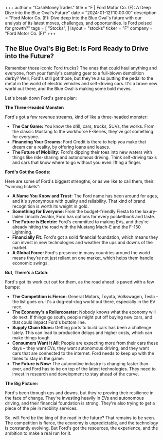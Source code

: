 +++
author = "CashMoneyTrades"
title = "F |  Ford Motor Co. (F): A Deep Dive into the Blue Oval's Future"
date = "2024-01-12T10:00:00"
description = "Ford Motor Co. (F):  Dive deep into the Blue Oval's future with our analysis of its latest moves, challenges, and opportunities. Is Ford poised for growth?"
tags = [
"Stocks",
]
layout = "stocks"
ticker = "F"
company = "Ford Motor Co. (F)"
+++
        


##  The Blue Oval's Big Bet: Is Ford Ready to Drive into the Future?

Remember those iconic Ford trucks? The ones that could haul anything and everyone, from your family's camping gear to a full-blown demolition derby? Well, Ford's still got those, but they're also putting the pedal to the metal in the world of electric vehicles and self-driving cars.  It's a brave new world out there, and the Blue Oval is making some bold moves.

Let's break down Ford's game plan:  

**The Three-Headed Monster:**

Ford's got a few revenue streams, kind of like a three-headed monster:

* **The Car Game:**  You know the drill, cars, trucks, SUVs, the works.  From the classic Mustang to the workhorse F-Series, they've got something for everyone.
* **Financing Your Dreams:** Ford Credit is there to help you make that dream car a reality, by offering loans and leases.
* **The Future of Mobility:**  Ford's dipping their toes into new waters with things like ride-sharing and autonomous driving.  Think self-driving taxis and cars that know where to go without you even lifting a finger. 

**Ford's Got the Goods:**

Here are some of Ford's biggest strengths, or as we like to call them, their "winning tickets":

* **A Name You Know and Trust:** The Ford name has been around for ages, and it's synonymous with quality and reliability.  That kind of brand recognition is worth its weight in gold. 
* **Something for Everyone:** From the budget-friendly Fiesta to the luxury-laden Lincoln Aviator, Ford has options for every pocketbook and taste.
* **The Future is Electric:** Ford's committed to making EVs, and they're already hitting the road with the Mustang Mach-E and the F-150 Lightning.  
* **Financially Fit:** Ford's got a solid financial foundation, which means they can invest in new technologies and weather the ups and downs of the market. 
* **A Global Force:**  Ford's presence in many countries around the world means they're not just reliant on one market, which helps them handle economic swings.

**But, There's a Catch:**

Ford's got its work cut out for them, as the road ahead is paved with a few bumps:

* **The Competition is Fierce:**  General Motors, Toyota, Volkswagen, Tesla – the list goes on.  It's a dog-eat-dog world out there, especially in the EV race.
* **The Economy's a Rollercoaster:** Nobody knows what the economy will do next. If things go south, people might put off buying new cars, and that could impact Ford's bottom line.
* **Supply Chain Blues:**  Getting parts to build cars has been a challenge lately.  This can lead to production delays and higher costs, which can make things tough.
* **Consumers Want It All:**  People are expecting more from their cars these days – they want EVs, they want autonomous driving, and they want cars that are connected to the internet. Ford needs to keep up with the times to stay in the game.
* **The Future is Now:**  The automotive industry is changing faster than ever, and Ford has to be on top of the latest technologies.  They need to invest in research and development to stay ahead of the curve.

**The Big Picture:**

Ford's been through ups and downs, but they're proving their resilience in the face of change. They're investing heavily in EVs and autonomous driving, and their financial foundation is strong.  They're also trying to get a piece of the pie in mobility services. 

So, will Ford be the king of the road in the future? That remains to be seen. The competition is fierce, the economy is unpredictable, and the technology is constantly evolving. But Ford's got the resources, the experience, and the ambition to make a real run for it.   

        